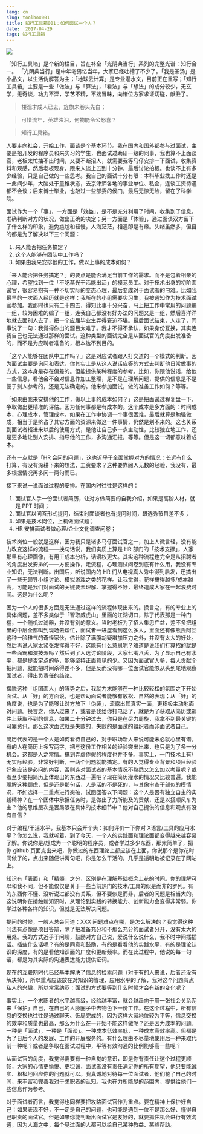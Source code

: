 ```yaml
---
lang: cn
slug: toolbox001
title: 知行工具箱001：如何面试一个人？
date:  2017-04-29
tags: 知行工具箱
---
```

<!-- more -->
![](http://oouh9u8nz.bkt.gdipper.com//toolbox001.jpg)

「知行工具箱」是个新的栏目，旨在补全「光阴典当行」系列的完整光谱：知行合一。
「光阴典当行」是中年宅男忆当年，大家已经吐槽了不少了。「我是茶汤」是小品文，以生活伪解答为主；「地球云计算」是专业灌水文，目前正在重写；「知行工具箱」主要是一些「做法」与「算法」，「看法」与「想法」的成分较少，无玄学，无奇谈，功力不深，学艺不精，不揣冒昧，向诸位方家求证切磋，献丑了。

> 楼观才成人已去，旌旗未卷头先白；

> 可惜流年，英雄浊泪，何物能令公怒喜？

> 知行工具箱。

人要走向社会，开始工作，面谈是个基本环节。我在国内和国外都参与过面试，主要是招开发的程序员和来实习的学生，也面试过助研一级的同事，我也算不上面谈官，老板太忙抽不出时间，又要不断招人，就需要我等马仔安排一下面试，收集资料和观感，然后老板现身，跟来人谈上五到十分钟，最后讨论拍板。也谈不上有多少经验，只是自己做的一些思考。我自己的面试十分有限：本科毕业找工作时还是一此间少年，大脑处于童稚状态，去京津沪各地的事业单位、私企，连谈工资待遇都不会谈；后来博士毕业，也敲过一些部委的侯门，最后无惊无险，留在了科学院。

面试作为一个「事」，一方面是「效益」，是不是充分利用了时间，收集到了信息，准确判断对方的状况，做出正确的决定；另一方面是「体验」，通过面谈双方留下了什么样的印象，避免尴尬和轻慢，人海茫茫，相遇即是有缘。头绪虽然多，但目的都是为了解决以下三个问题：

1. 来人能否把任务搞定？
1. 这个人能够在团队中工作吗？
1. 如果由我来安排他的工作，做以上事的成本如何？

「来人能否把任务搞定？」的要点是能否满足当前工作的需求。而不是包着相亲的心理，希望找到一位「不吃草光干活能出活」的模范员工。对于技术出身的初阶面试官，很容易抱有一种不切实际的变态心理，最后变成对于面试者的刁难。比如我最早的一次面人经历就是这样：我所在的小组需要实习生，我被通知作为技术面试官参加。我那时也只有二十四五，得知此事十分兴奋，马上把工作中常用的问题编一组，较为困难的编了一组，连我自己都没有好办法的问题又是一组，然后喜洋洋地就去面别人去了，把一个应届毕业生弄得窘迫不堪。最后面试结束，人走了，同事说了一句：我觉得你出的题目太难了。我才不得不承认，如果身份互换，其实连我自己也无法通过那样的面试。这种类型的面试完全是从面试官的角度出发准备的，而不是为应聘者准备的，根本达不到目的。

「这个人能够在团队中工作吗？」这是对应试者跟人打交道的一个模式的判断。因为面试主要是询问和表达，你其实上是从这人说话应答的方式去判断他日常做事的方式，这本身是存在偏差的。但能提供某种程度的参考。比如，你跟他说话，给他一些信息，看他会不会对信息作加工整理，是不是在理解问题，提供的信息是不是便于别人参考的，还是无法确定的。他来参加面试，做的准备工作如何？等等。

「如果由我来安排他的工作，做以上事的成本如何？」这是把面试过程复盘一下，争取做出更精准的评估。因为任何事都是有成本的。这个成本是多方面的：时间成本，心理成本，管理成本。如果在工作中协调一个事很困难，最后就算是勉强做成，相当于是挤占了其它方面的资源来做这一件事情，仍然是划不来的。这也关系到面试者招进来以后的使用方式，是他让自己多一点主动性，比较独立地工作，还是更多地让别人安排、指导他的工作，多沟通汇报，等等。但是这一切都意味着成本。

还有一点就是「HR 会问的问题」，这也近乎于全面掌握对方的情况：长远有什么打算，有没有深耕下来的想法，工资要求？这种要靠阅人无数的经验，我没有，最多根据情况再多问一两句而已。

接下来说一说面试过程的安排。在国内时往往是这样的：

1. 面试官人手一份面试者简历，让对方做简要的自我介绍，如果是高阶人材，就是 PPT 时间；
1. 面试官以问答形式提问，结束时面谈者也有提问时间，跟选秀节目差不多；
1. 如果是技术岗位，上机做面试题；
1. HR 安排面试者做心理/企业文化调查问卷；

技术岗位一般就是这样，因为我只是诸多马仔面试官之一，加上人微言轻，没有能力改变这样的流程——换句话说，我们实质上算是 HR 部门的「技术支撑」，人家那里有心理画像，有用工成本分析，话语权更大。其实这种流程也完全是从招聘者的角度出发安排的——方便操作，走流程，心理测试问卷到底有什么用，我没有专业知识，无法判断。出国后，听说国内的 HR 们从电视真人秀中得到启发，还搞出了一些无领导小组讨论、模拟游戏之类的花样。让我觉得，花样搞得越多/成本越高，可能是我们对面试的关键要素理解、掌握得不好，最终造成大家在一起浪费时间。这是为什么呢？

因为一个人的很多方面是无法通过这样的流程体现出来的。换言之，有的专业上的具体问题，差不多类似于「智取威虎山」里面的江湖切口，除了代表那是一种门槛，一个随机过滤器，并没有别的意义。当时老板为了招人集思广益，差不多把组里的中层全都叫到现场去帮忙，面试者一进屋看到这么多人，里面还有像熊氏阿回这种一脸稚气的奇怪家伙，估计除了满腹胡疑增加压力之外，并没有太大的好处。然后再说人家太紧张发挥得不好，这能有什么意思呢？难道是说我们打算招的就是一些面霸和演技派吗？然后到了人选讨论阶段，大家七嘴八舌，为了显示自己有水平，都是提否定点的多，能够坚持正面意见的少。又因为面试官人多，每人贡献个把问题，就能把时间杀得差不多，但是反而没有哪一位面试官能够从头到尾地观察面试者，得出负责任的结论。

摆脱这种「组团面人」的阵势之后，我就力求能够在一种比较轻松的氛围之下开始面试。从「好」的方面说，也是帮助面试者能够有放松、自然的表现；从「奸」的角度说，也是为了能够让对方放下「伪装」，流露出其真实一面，更积极主动地面对问题。换言之，你人过来了，或者是我给你打电话了，就是为了获取从简历或邮件上获取不到的信息，如果二十分钟过去，你只是在尽力周旋，我拿不到最关键的可靠资讯，那么这次面试就是失败的，失败的是面试的组织者而非面试者自己。

简历代表的是一个人是如何看待自己的，对于职场新人来说可能未必就心里有谱。有的人在简历上多写两字，把与这份工作相关的经验突出出来，也只是为了多一分机会。这都是人之常情。搞到弄虚作假的程度也并不多。事实上，一门技术上有/无实际经验，非常好判断，一两个问题就能搞定。有的人觉得专业背景和项目经验好象应该是必问的内容，否则连对面试者的基本情况不熟悉又怎么加以考量呢？或者至少要把简历上体现出的东西过一遍吧？现在简历灌水的情况又比较普遍。我能理解这种顾虑，但是还是那句话，人是活的不是死的，与其像审查干部似的摸情况，不如选择一二重点进行突破，试图回答以下问题：这个人是否有独立自主的实践精神？在一个团体中承担任务时，是做出了力所能及的贡献，还是以搭顺风车为主？他的思维层次是否局限在具体的技术细节中？他对自己提供的信息和观点有没有自信？

对于编程/干活水平，我基本只会开个头：如何评价一下你对 X语言/工具的应用水平？你怎么说，我就听着。到了今天，一个人的实践面和理论面都变得越来越容易了解。你说你是/想成为一个聪明的程序员，或者学过多少东西，那太简单了，把你 github 页面点出来吧，你做过的东西理论上都应该在上面，你说那个是你花时间做了的，点出来随便讲两句吧，你是怎么干活的，几乎是透明地被记录在了网站上。

知识有「表面」和「精髓」之分，区别是在理解基础概念上花的时间。你的理解可以和我不同，但不能仅仅是关于一些当前热门的技术/工具的似是而非的罗列。有的东西你不懂、没听说过都没有关系，但不要似是而非，后者的问题是相当大的。这说明你在接触新知识时，从理论到实践的转换能力、创新能力会变得非常弱。你学过各种各样的知识，但就是无法解决问题。

提问的时候，一般人总会问道：XXX 问题难点在哪，是怎么解决的？我觉得这种问法有点像是项目答辩，除了把准备充分和不那么充分的面试者分开，没有太大的用处。我的方式近乎于闲聊，鼓励对方自己说，爱说什么说什么，我不时中间插插话。插些什么话呢？有的是同意和鼓励，有的是看看他的实践水平，有的是理论认识的深度，有的是看他知识面的广度和更新频率。而在此过程中，他说的每一句话，都是为其实际的沟通表达能力提供证词。

现在的互联网时代已经基本解决了信息的检索问题（对于有的人来说，后者还没有解决掉），所以重点应该放在对知识的管理、应用水平的了解，我对这个问题有点私人的兴趣，所以常常纳闷：面试的方式要等到什么时候才会有新的变化呢？

事实上，一个求职者的水平越高级，经验越丰富，就会越趋向于用一张社会关系网来「保护」自己，在自己的人脉圈子中去物色下一份工作。在这个过程中，所有信息的交换也往往是通过聊天、饭局完成的，因为这样大家地位较为平等，信息交换的效率和质量也最高，那么为什么在一开始不能这样做呢？还是因为成本的问题。一种是「面试」，一种是「面谈」。一种成本低效率低，一种成本高效率高。但都是为了日后个人的发展、工作的开展服务的。有什么理由不尽量地使用后一种来取代前一种呢？或者是争取在面试过程中，平等有效沟通的比例能够高一些呢？

从面试官的角度，我觉得需要有一种自觉的意识，即是你有责任让这个过程更顺畅，大家的心情更愉悦、更坦诚，面试者没有责任满足你的所有期望，他只要能诚实、积极地回应你的问题就可以。我真诚地对待每一位面试者，他们花了自己的时间，来丰富和完善我对于求职者的认知。我也在力所能尽的范围内，提供给他们一些信息作为参考。

对于面试者而言，我觉得也同样要把攻略面试官作为重点。要在精神上保护好自己：如果表现不好，不一定是自己的问题，也可能是遇到一位不是那么好、懂得自己职责的面试官。但是如果你能判断出面试官是友好的，就要抓住机会进行有效沟通，因为人海之中，每个见过面的人都可以给自己某种教益、某些帮助。
